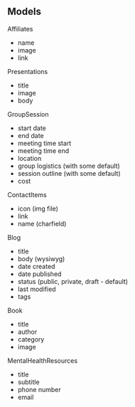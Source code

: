 ## Models

Affiliates
- name
- image
- link

Presentations
- title
- image
- body

GroupSession
- start date
- end date
- meeting time start
- meeting time end
- location
- group logistics (with some default)
- session outline (with some default)
- cost

ContactItems
- icon (img file)
- link
- name (charfield)

Blog
- title
- body (wysiwyg)
- date created
- date published
- status (public, private, draft - default)
- last modified
- tags

Book
- title
- author
- category
- image

MentalHealthResources
- title
- subtitle
- phone number
- email
